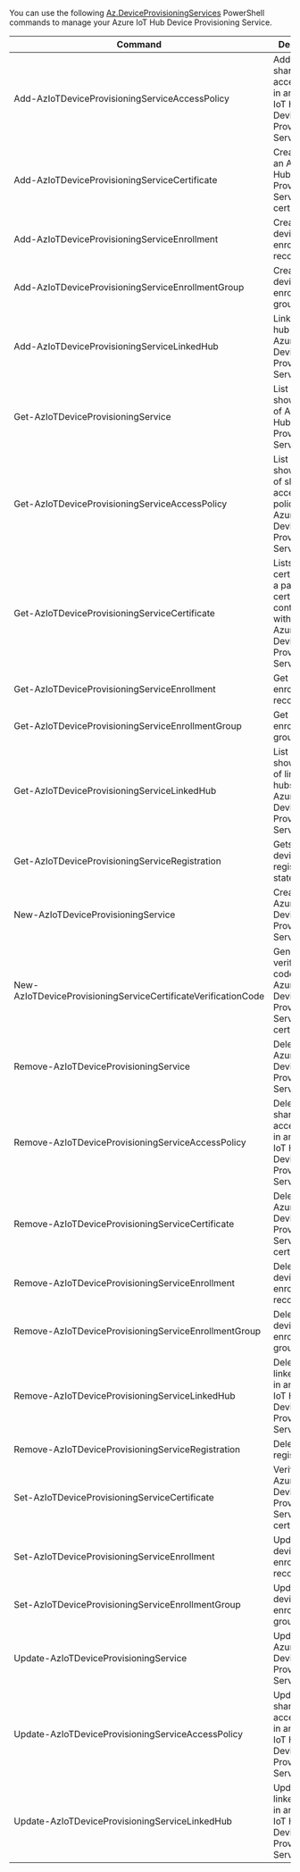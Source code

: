 You can use the following [Az.DeviceProvisioningServices](/powershell/module/az.deviceprovisioningservices/) PowerShell commands to manage your Azure IoT Hub Device Provisioning Service.

| Command | Description |
| --- | --- |
| Add-AzIoTDeviceProvisioningServiceAccessPolicy | Add a new shared access policy in an Azure IoT Hub Device Provisioning Service. |
| Add-AzIoTDeviceProvisioningServiceCertificate | Create/update an Azure IoT Hub Device Provisioning Service certificate. |
| Add-AzIoTDeviceProvisioningServiceEnrollment | Create a device enrollment record. |
| Add-AzIoTDeviceProvisioningServiceEnrollmentGroup | Create a device enrollment group. |
| Add-AzIoTDeviceProvisioningServiceLinkedHub | Linked IoT hub to an Azure IoT Hub Device Provisioning Service. |
|Get-AzIoTDeviceProvisioningService | List all or show details of Azure IoT Hub Device Provisioning Services. |
| Get-AzIoTDeviceProvisioningServiceAccessPolicy | List all or show details of shared access policies in an Azure IoT Hub Device Provisioning Service. |
| Get-AzIoTDeviceProvisioningServiceCertificate | Lists all certificates or a particular certificate contained within an Azure IoT Hub Device Provisioning Service. |
| Get-AzIoTDeviceProvisioningServiceEnrollment | Get a device enrollment record. |
| Get-AzIoTDeviceProvisioningServiceEnrollmentGroup | Get a device enrollment group. |
| Get-AzIoTDeviceProvisioningServiceLinkedHub | List all or show details of linked IoT hubs in an Azure IoT Hub Device Provisioning Service. |
| Get-AzIoTDeviceProvisioningServiceRegistration | Gets the device registration state. |
| New-AzIoTDeviceProvisioningService | Create an Azure IoT Hub Device Provisioning Service. |
| New-AzIoTDeviceProvisioningServiceCertificateVerificationCode | Generate a verification code for an Azure IoT Hub Device Provisioning Service certificate. |
| Remove-AzIoTDeviceProvisioningService | Delete an Azure IoT Hub Device Provisioning Service. |
| Remove-AzIoTDeviceProvisioningServiceAccessPolicy | Delete a shared access policy in an Azure IoT Hub Device Provisioning Service. |
| Remove-AzIoTDeviceProvisioningServiceCertificate | Delete an Azure IoT Hub Device Provisioning Service certificate. |
| Remove-AzIoTDeviceProvisioningServiceEnrollment | Delete a device enrollment record. |
| Remove-AzIoTDeviceProvisioningServiceEnrollmentGroup | Delete a device enrollment group. |
| Remove-AzIoTDeviceProvisioningServiceLinkedHub | Delete a linked IoT hub in an Azure IoT Hub Device Provisioning Service. |
| Remove-AzIoTDeviceProvisioningServiceRegistration | Delete device registration. |
| Set-AzIoTDeviceProvisioningServiceCertificate | Verify an Azure IoT Hub Device Provisioning Service certificate. |
| Set-AzIoTDeviceProvisioningServiceEnrollment | Update a device enrollment record. |
| Set-AzIoTDeviceProvisioningServiceEnrollmentGroup | Update a device enrollment group. |
| Update-AzIoTDeviceProvisioningService | Update an Azure IoT Hub Device Provisioning Service. |
| Update-AzIoTDeviceProvisioningServiceAccessPolicy | Update a shared access policy in an Azure IoT Hub Device Provisioning Service. |
| Update-AzIoTDeviceProvisioningServiceLinkedHub | Update a linked IoT hub in an Azure IoT Hub Device Provisioning Service. |
